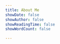 ```yaml
---
title: About Me
showDate: false
showAuthor: false
showReadingTime: false
showWordCount: false

---
```

